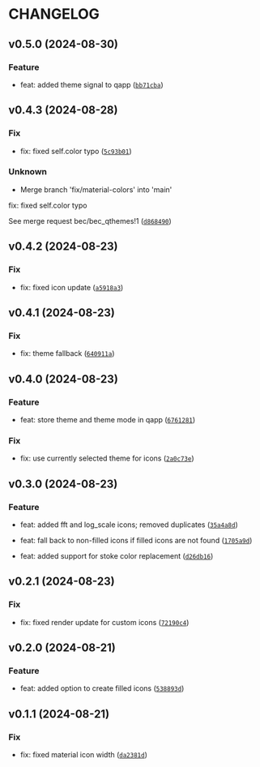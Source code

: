 # CHANGELOG

## v0.5.0 (2024-08-30)

### Feature

* feat: added theme signal to qapp ([`bb71cba`](https://gitlab.psi.ch/bec/bec_qthemes/-/commit/bb71cba8e17ca8d5b7b91d4f6115c3e618c63237))

## v0.4.3 (2024-08-28)

### Fix

* fix: fixed self.color typo ([`5c93b01`](https://gitlab.psi.ch/bec/bec_qthemes/-/commit/5c93b01f2e3dc9418901f12ddd9b9008a8e24dd6))

### Unknown

* Merge branch &#39;fix/material-colors&#39; into &#39;main&#39;

fix: fixed self.color typo

See merge request bec/bec_qthemes!1 ([`d868490`](https://gitlab.psi.ch/bec/bec_qthemes/-/commit/d868490e523be525386c2f04495cd82a10efcf5b))

## v0.4.2 (2024-08-23)

### Fix

* fix: fixed icon update ([`a5918a3`](https://gitlab.psi.ch/bec/bec_qthemes/-/commit/a5918a3a0d4927ed43529e427d1300ce76a6ee33))

## v0.4.1 (2024-08-23)

### Fix

* fix: theme fallback ([`640911a`](https://gitlab.psi.ch/bec/bec_qthemes/-/commit/640911a4afc07020c666b06ebd5322ba58328757))

## v0.4.0 (2024-08-23)

### Feature

* feat: store theme and theme mode in qapp ([`6761281`](https://gitlab.psi.ch/bec/bec_qthemes/-/commit/67612811ba077ae823a6c4f7d84b0f2edafdf760))

### Fix

* fix: use currently selected theme for icons ([`2a0c73e`](https://gitlab.psi.ch/bec/bec_qthemes/-/commit/2a0c73ec5fcb5fb6ea97fe31ab719f3687f26f95))

## v0.3.0 (2024-08-23)

### Feature

* feat: added fft and log_scale icons; removed duplicates ([`35a4a8d`](https://gitlab.psi.ch/bec/bec_qthemes/-/commit/35a4a8db39f96340e306701a352836e3639038af))

* feat: fall back to non-filled icons if filled icons are not found ([`1705a9d`](https://gitlab.psi.ch/bec/bec_qthemes/-/commit/1705a9df0984b7f545f0dc36dfcfcce9e24305cc))

* feat: added support for stoke color replacement ([`d26db16`](https://gitlab.psi.ch/bec/bec_qthemes/-/commit/d26db16d3596484f497da0869add12ebf2945606))

## v0.2.1 (2024-08-23)

### Fix

* fix: fixed render update for custom icons ([`72190c4`](https://gitlab.psi.ch/bec/bec_qthemes/-/commit/72190c45884ecda5dc9c5ef109d8730f286f8f0e))

## v0.2.0 (2024-08-21)

### Feature

* feat: added option to create filled icons ([`538893d`](https://gitlab.psi.ch/bec/bec_qthemes/-/commit/538893d898825a18f01d47c705d3c2869016d892))

## v0.1.1 (2024-08-21)

### Fix

* fix: fixed material icon width ([`da2381d`](https://gitlab.psi.ch/bec/bec_qthemes/-/commit/da2381d8abaa40e7aedf2f9b9c2d94b6a1625ab7))
